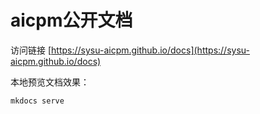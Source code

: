 # aicpm公开文档

访问链接 [https://sysu-aicpm.github.io/docs](https://sysu-aicpm.github.io/docs)

本地预览文档效果：

```bash
mkdocs serve
```